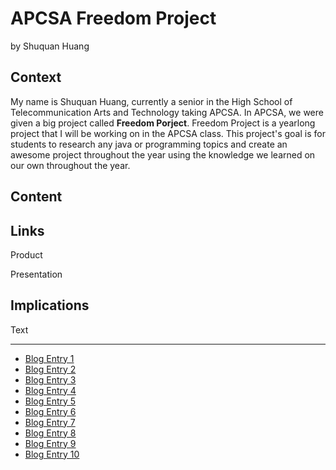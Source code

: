 # APCSA Freedom Project
by Shuquan Huang

## Context
My name is Shuquan Huang, currently a senior in the High School of Telecommunication Arts and Technology taking APCSA.
In APCSA, we were given a big project called **Freedom Porject**.
Freedom Project is a yearlong project that I will be working on in the APCSA class. This project's goal is for students
to research any java or programming topics and create an awesome project throughout the year using the knowledge we
learned on our own throughout the year.

## Content


## Links

Product

Presentation

## Implications
Text

---

* [Blog Entry 1](entries/entry01.md)
* [Blog Entry 2](entries/entry02.md)
* [Blog Entry 3](entries/entry03.md)
* [Blog Entry 4](entries/entry04.md)
* [Blog Entry 5](entries/entry05.md)
* [Blog Entry 6](entries/entry06.md)
* [Blog Entry 7](entries/entry07.md)
* [Blog Entry 8](entries/entry08.md)
* [Blog Entry 9](entries/entry09.md)
* [Blog Entry 10](entries/entry10.md)